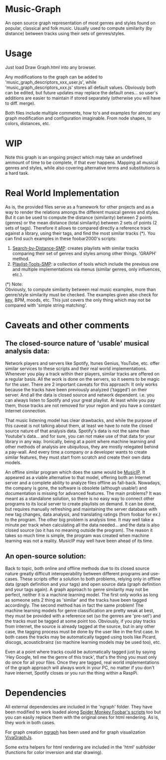 # Music-Graph
An open source graph representation of most genres and styles found on popular, classical and folk music. Usually used to compute similarity (by distance) between tracks using their sets of genres/styles.

# Usage
Just load Draw Graph.html into any browser.

Any modifications to the graph can be added to 'music_graph_descriptors_xxx_user.js', while 'music_graph_descriptors_xxx.js' stores all default values. Obviously both can be edited, but future updates may replace the default ones... so user's additions are easier to maintain if stored separately (otherwise you will have to diff. merge). 

Both files include multiple comments, how to's and examples for almost any graph modification and configuration imaginable. From node shapes, to colors, distances, etc.

# WIP
Note this graph is an ongoing project which may take an undefined ammount of time to be complete, if that ever happens. Mapping all musical genres and styles, while also covering alternative terms and substitutions is a hard task.

# Real World Implementation
As is, the provided files serve as a framework for other projects and as a way to render the relations amongs the different musical genres and styles. But it can be used to compute the distance (similarity) between 2 points (genres) or the mean distance (total similarity) between 2 sets of points (2 sets of tags). Therefore it allows to compared directly a reference track against a library, using their tags, and find the most similar tracks (*). You can find such examples in these foobar2000's scripts:

1. [Search-by-Distance-SMP](https://github.com/regorxxx/Search-by-Distance-SMP): creates playlists with similar tracks comparing their set of genres and styles among other things. 'GRAPH' method. 
2. [Playlist-Tools-SMP](https://github.com/regorxxx/Playlist-Tools-SMP): a collection of tools which include the previous one and multiple implementations via menus (similar genres, only influences, etc.).

(*) Note:  
Obviously, to compute similarity between real music examples, more than genre/style similarity must be checked. The examples given also check for [key](https://github.com/regorxxx/Camelot-Wheel-Notation), BPM, moods, etc. This just covers the only thing which may not be compared with 'simple string matching'.

# Caveats and other comments
## The closed-source nature of 'usable' musical analysis data:
Network players and servers like Spotify, Itunes Genius, YouTube, etc. offer similar services to these scripts and their real world implementations. Whenever you play a track within their players, similar tracks are offered on a regular basis. All the work is done on the servers, so it seems to be magic for the user. There are 2 important caveats for this approach: It only works because the tracks have been previously analyzed ('tagged') on their server. And all the data is closed source and network dependent. i.e. you can always listen to Spotify and your great playlist. At least while you pay them, those tracks are not removed for your region and you have a constant Internet connection.

That music listening model has clear drawbacks, and while the purpose of this caveat is not talking about them, at least we have to note the closed source nature of that analysis data. Spotify's data is not the same than Youtube's data... and for sure, you can not make use of that data for your library in any way. Ironically, being at a point where machine learning and other methods of analysis are ubiquitous, they are mostly relegated behind a pay-wall. And every time a company or a developer wants to create similar features, they must start from scratch and create their own data models.

An offline similar program which does the same would be [MusicIP](https://spicefly.com/article.php?page=what-is-musicip). It appeared as a viable alternative to that model, offering both an Internet server and a complete ability to analyze files offline as fall-back. Nowadays, the company is gone, the software is obsolete (although usable!) and documentation is missing for advanced features. The main problems? It was meant as a standalone solution, so there is no easy way to connect other programs to its local server to create playlists on demand. It can be done, but requires manually refreshing and maintaining the server database with new tag changes, data analysis, and translating ratings (from foobar for ex.) to the program. The other big problem is analysis time. It may well take a minute per track when calculating all the data needed... and the data is also closed source (so it has no meaning outside the program). The reason it takes so much time is simple, the program was created when machine learning was not a reality. MusicIP may well have been ahead of its time.

## An open-source solution:
Back to topic, both online and offline methods due to its closed source nature greatly difficult interoperability between different programs and use-cases. These scripts offer a solution to both problems, relying only in offline data (graph definition and your tags) and open source data (graph definition and your tags again). A graph approach to genre similarity may not be perfect, neither it is a machine learning model. The first only works as long as someone sets 2 thing as 'similar' and the tracks have been tagged accordingly. The second method has in fact the same problem! The machine learning models for genre classification are pretty weak at best, they must be provided with a reference set (so the genres are 'pre-set') and the tracks must be tagged at some point too. Obviously, if you play tracks from internet, the source is already tagged at the source, but in any other case, the tagging process must be done by the user like in the first case. In both cases the tracks may be automatically tagged using tools like Picard, discogs, acousticbrainz (so machine learning models may be used too), etc. 

Even at a point where tracks could be automatically tagged just by saying 'Hey Google, tell me the genre of this track', that's the thing you must only do once for all your files. Once they are tagged, real world implementations of the graph approach will always work in your PC, no matter if you don't have internet, Spotify closes or you run the thing within a RaspPi.

# Dependencies
All external dependencies are included in the 'ngraph' folder. They have been modified to work loaded along [Spider Monkey Foobar's scripts](https://github.com/TheQwertiest/foo_spider_monkey_panel) too but you can easily replace them with the original ones for html rendering. As is, they work in both cases.

For graph creation [ngraph](https://github.com/anvaka/ngraph) has been used and for graph visualization [VivaGraphJs](https://github.com/anvaka/VivaGraphJS). 

Some extra helpers for html rendering are included in the 'html' subfolder (functions for color inversion and star drawing). 
